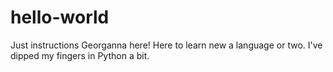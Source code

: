 # hello-world
Just instructions
Georganna here! Here to learn new a language or two.
I've dipped my fingers in Python a bit.
